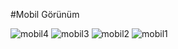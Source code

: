 #Mobil Görünüm


![mobil4](https://github.com/user-attachments/assets/2583f87f-71a9-4b76-a0f9-bd1bef1bf1ff)
![mobil3](https://github.com/user-attachments/assets/665d3acb-1771-4045-8eb7-5f43d36f8076)
![mobil2](https://github.com/user-attachments/assets/629d4eb0-3581-46a0-8c4d-078081bc9d54)
![mobil1](https://github.com/user-attachments/assets/71ade4d0-632d-424f-9421-35e87ebfa4ae)
